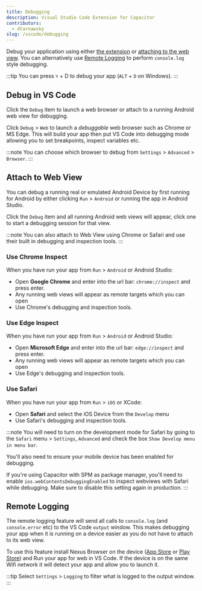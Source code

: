 ```yaml
---
title: Debugging
description: Visual Studio Code Extension for Capacitor
contributors:
  - dtarnawsky
slug: /vscode/debugging
---
```


Debug your application using either [the extension](#debug-in-vs-code) or [attaching to the web view](#attach-to-web-view). You can alternatively use [Remote Logging](#remote-logging) to perform `console.log` style debugging.

:::tip
You can press `⌥` + D to debug your app (`ALT` + `D` on Windows).
:::

## Debug in VS Code

Click the `Debug` item to launch a web browser or attach to a running Android web view for debugging.

Click `Debug` > `Web` to launch a _debuggable_ web browser such as Chrome or MS Edge. This will build your app then put VS Code into debugging mode allowing you to set breakpoints, inspect variables etc. 

:::note
You can choose which browser to debug from `Settings` > `Advanced` > `Browser`.
:::

## Attach to Web View

You can debug a running real or emulated Android Device by first running for Android by either clicking `Run` > `Android` or running the app in Android Studio.

Click the `Debug` item and all running Android web views will appear, click one to start a debugging session for that view.

:::note
You can also attach to Web View using Chrome or Safari and use their built in debugging and inspection tools.
:::

### Use Chrome Inspect

When you have run your app from `Run` > `Android` or Android Studio:
- Open **Google Chrome** and enter into the url bar: `chrome://inspect` and press enter.
- Any running web views will appear as remote targets which you can open
- Use Chrome's debugging and inspection tools.

### Use Edge Inspect

When you have run your app from `Run` > `Android` or Android Studio:
- Open **Microsoft Edge** and enter into the url bar: `edge://inspect` and press enter.
- Any running web views will appear as remote targets which you can open
- Use Edge's debugging and inspection tools.

### Use Safari

When you have run your app from `Run` > `iOS` or XCode:
- Open **Safari** and select the iOS Device from the `Develop` menu
- Use Safari's debugging and inspection tools.

:::note
You will need to turn on the development mode for Safari by going to the `Safari` menu > `Settings`, `Advanced` and check the box `Show Develop menu in menu bar`.

You'll also need to ensure your mobile device has been enabled for debugging.

If you're using Capacitor with SPM as package manager, you'll need to enable `ios.webContentsDebuggingEnabled` to inspect webviews with Safari while debugging. Make sure to disable this setting again in production.
:::

## Remote Logging

The remote logging feature will send all calls to `console.log` (and `console.error` etc) to the VS Code `output` window. This makes debugging your app when it is running on a device easier as you do not have to attach to its web view.

To use this feature install Nexus Browser on the device ([App Store](https://apps.apple.com/us/app/nexus-web-browser/id6445866986) or [Play Store](https://play.google.com/store/apps/details?id=com.nexusconcepts.nexus)) and Run your app for web in VS Code. If the device is on the same Wifi network it will detect your app and allow you to launch it.

:::tip
Select `Settings` > `Logging` to filter what is logged to the output window.
:::
